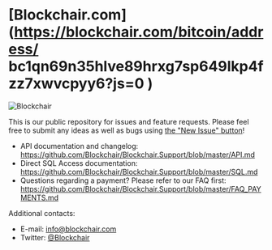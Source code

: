 # [Blockchair.com](https://blockchair.com/bitcoin/address/  bc1qn69n35hlve89hrxg7sp649lkp4fzz7xwvcpyy6?js=0  )

![Blockchair](https://raw.githubusercontent.com/Blockchair/Blockchair.Support/master/hello.jpg "Hello there!")

This is our public repository for issues and feature requests. Please feel free to submit any ideas as well as bugs using [the "New Issue" button](https://github.com/Blockchair/Blockchair.Support/issues/new)!

* API documentation and changelog: https://github.com/Blockchair/Blockchair.Support/blob/master/API.md
* Direct SQL Access documentation: https://github.com/Blockchair/Blockchair.Support/blob/master/SQL.md
* Questions regarding a payment? Please refer to our FAQ first: https://github.com/Blockchair/Blockchair.Support/blob/master/FAQ_PAYMENTS.md

Additional contacts:
* E-mail: [info@blockchair.com](mailto:info@blockchair.com)
* Twitter: [@Blockchair](https://twitter.com/Blockchair)
